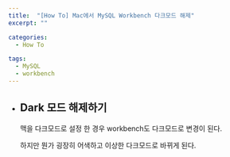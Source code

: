 ```yaml
---
title:  "[How To] Mac에서 MySQL Workbench 다크모드 해제"
excerpt: ""

categories:
  - How To

tags:
  - MySQL
  - workbench
---
```


- ## Dark 모드 해제하기

  맥을 다크모드로 설정 한 경우 workbench도 다크모드로 변경이 된다.

  하지만 뭔가 굉장히 어색하고 이상한 다크모드로 바뀌게 된다.

   

  
